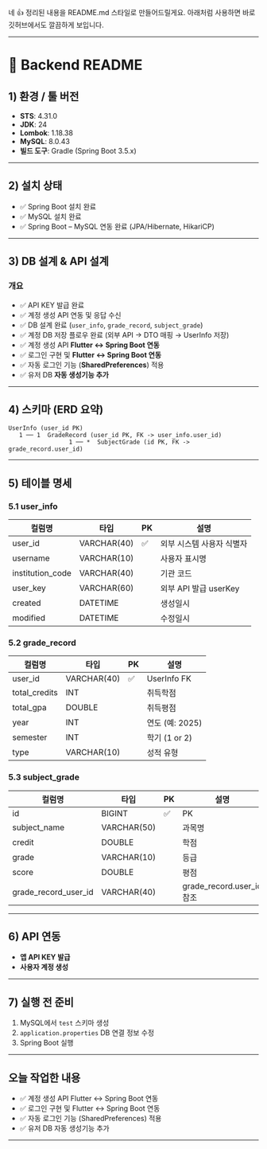네 👍 정리된 내용을 README.md 스타일로 만들어드릴게요. 아래처럼 사용하면 바로 깃허브에서도 깔끔하게 보입니다.

---

# 📌 Backend README

## 1) 환경 / 툴 버전

* **STS**: 4.31.0
* **JDK**: 24
* **Lombok**: 1.18.38
* **MySQL**: 8.0.43
* **빌드 도구**: Gradle (Spring Boot 3.5.x)

---

## 2) 설치 상태

* ✅ Spring Boot 설치 완료
* ✅ MySQL 설치 완료
* ✅ Spring Boot – MySQL 연동 완료 (JPA/Hibernate, HikariCP)

---

## 3) DB 설계 & API 설계

### 개요

* ✅ API KEY 발급 완료
* ✅ 계정 생성 API 연동 및 응답 수신
* ✅ DB 설계 완료 (`user_info`, `grade_record`, `subject_grade`)
* ✅ 계정 DB 저장 플로우 완료 (외부 API → DTO 매핑 → UserInfo 저장)
* ✅ 계정 생성 API **Flutter ↔ Spring Boot 연동**
* ✅ 로그인 구현 및 **Flutter ↔ Spring Boot 연동**
* ✅ 자동 로그인 기능 (**SharedPreferences**) 적용
* ✅ 유저 DB **자동 생성기능 추가**

---

## 4) 스키마 (ERD 요약)

```
UserInfo (user_id PK)
   1 ── 1  GradeRecord (user_id PK, FK -> user_info.user_id)
                 1 ── *  SubjectGrade (id PK, FK -> grade_record.user_id)
```

---

## 5) 테이블 명세

### 5.1 user\_info

| 컬럼명               | 타입          | PK | 설명                |
| ----------------- | ----------- | -- | ----------------- |
| user\_id          | VARCHAR(40) | ✅  | 외부 시스템 사용자 식별자    |
| username          | VARCHAR(10) |    | 사용자 표시명           |
| institution\_code | VARCHAR(40) |    | 기관 코드             |
| user\_key         | VARCHAR(60) |    | 외부 API 발급 userKey |
| created           | DATETIME    |    | 생성일시              |
| modified          | DATETIME    |    | 수정일시              |

### 5.2 grade\_record

| 컬럼명            | 타입          | PK | 설명           |
| -------------- | ----------- | -- | ------------ |
| user\_id       | VARCHAR(40) | ✅  | UserInfo FK  |
| total\_credits | INT         |    | 취득학점         |
| total\_gpa     | DOUBLE      |    | 취득평점         |
| year           | INT         |    | 연도 (예: 2025) |
| semester       | INT         |    | 학기 (1 or 2)  |
| type           | VARCHAR(10) |    | 성적 유형        |

### 5.3 subject\_grade

| 컬럼명                     | 타입          | PK | 설명                        |
| ----------------------- | ----------- | -- | ------------------------- |
| id                      | BIGINT      | ✅  | PK                        |
| subject\_name           | VARCHAR(50) |    | 과목명                       |
| credit                  | DOUBLE      |    | 학점                        |
| grade                   | VARCHAR(10) |    | 등급                        |
| score                   | DOUBLE      |    | 평점                        |
| grade\_record\_user\_id | VARCHAR(40) |    | grade\_record.user\_id 참조 |

---

## 6) API 연동

* **앱 API KEY 발급**
* **사용자 계정 생성**

---

## 7) 실행 전 준비

1. MySQL에서 `test` 스키마 생성
2. `application.properties` DB 연결 정보 수정
3. Spring Boot 실행

---

## 오늘 작업한 내용

* ✅ 계정 생성 API Flutter ↔ Spring Boot 연동
* ✅ 로그인 구현 및 Flutter ↔ Spring Boot 연동
* ✅ 자동 로그인 기능 (SharedPreferences) 적용
* ✅ 유저 DB 자동 생성기능 추가

---